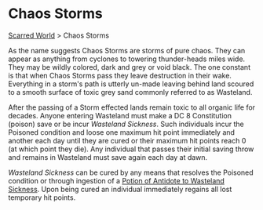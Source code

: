 # Chaos Storms 
[Scarred World](./scarred-world.md) > Chaos Storms

As the name suggests Chaos Storms are storms of pure chaos. They can appear as anything from cyclones to towering thunder-heads miles wide. They may be wildly colored, dark and grey or void black. The one constant is that when Chaos Storms pass they leave destruction in their wake. Everything in a storm's path is utterly un-made leaving behind land scoured to a smooth surface of toxic grey sand commonly referred to as Wasteland. 

After the passing of a Storm effected lands remain toxic to all organic life for decades. Anyone entering Wasteland must make a DC 8 Constitution (poison) save or be incur _Wasteland Sickness_. Such individuals incur the Poisoned condition and loose one maximum hit point immediately and another each day until they are cured or their maximum hit points reach 0 (at which point they die). Any individual that passes their initial saving throw and remains in Wasteland must save again each day at dawn.

_Wasteland Sickness_ can be cured by any means that resolves the Poisoned condition or through ingestion of a [Potion of Antidote to Wasteland Sickness](./prices.md). Upon being cured an individual immediately regains all lost temporary hit points.
